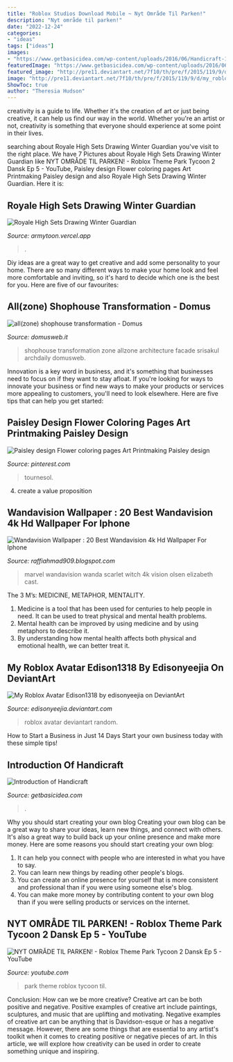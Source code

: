 ```yaml
---
title: "Roblox Studios Download Mobile ~ Nyt Område Til Parken!"
description: "Nyt område til parken!"
date: "2022-12-24"
categories:
- "ideas"
tags: ["ideas"]
images:
- "https://www.getbasicidea.com/wp-content/uploads/2016/06/Handicraft-1.jpg"
featuredImage: "https://www.getbasicidea.com/wp-content/uploads/2016/06/Handicraft-1.jpg"
featured_image: "http://pre11.deviantart.net/7f10/th/pre/f/2015/119/9/d/my_roblox_avatar_edison1318_by_edisonyeejia-d8rhh4x.png"
image: "http://pre11.deviantart.net/7f10/th/pre/f/2015/119/9/d/my_roblox_avatar_edison1318_by_edisonyeejia-d8rhh4x.png"
ShowToc: true
author: "Theresia Hudson"
---
```



creativity is a guide to life. Whether it's the creation of art or just being creative, it can help us find our way in the world. Whether you're an artist or not, creativity is something that everyone should experience at some point in their lives.

	

		
searching about Royale High Sets Drawing Winter Guardian you've visit to the right place. We have 7 Pictures about Royale High Sets Drawing Winter Guardian like NYT OMRÅDE TIL PARKEN! - Roblox Theme Park Tycoon 2 Dansk Ep 5 - YouTube, Paisley design Flower coloring pages Art Printmaking Paisley design and also Royale High Sets Drawing Winter Guardian. Here it is:
		
    
## Royale High Sets Drawing Winter Guardian

<img loading=lazy src="https://pbs.twimg.com/media/EpAMi_lXEAACt7J.jpg" onerror="this.onerror=null;this.src='https://tse4.mm.bing.net/th?id=OIP.izNH1jjJ_WrId6-RhKtr-AHaJ4&amp;pid=15.1';" alt="Royale High Sets Drawing Winter Guardian">

_Source: armytoon.vercel.app_

>. 

	

Diy ideas are a great way to get creative and add some personality to your home. There are so many different ways to make your home look and feel more comfortable and inviting, so it's hard to decide which one is the best for you. Here are five of our favourites:

    
## All(zone) Shophouse Transformation - Domus

<img loading=lazy src="https://www.domusweb.it/content/dam/domusweb/en/architecture/2011/04/04/all-zone-shophouse-transformation/big_331729_7425_allzone-072_UPD2.jpg.foto.rmedium.jpg" onerror="this.onerror=null;this.src='https://tse1.mm.bing.net/th?id=OIP.OabRgWPk--_JeFcprndG4wHaP4&amp;pid=15.1';" alt="all(zone) shophouse transformation - Domus">

_Source: domusweb.it_

>shophouse transformation zone allzone architecture facade srisakul archdaily domusweb. 

	

Innovation is a key word in business, and it's something that businesses need to focus on if they want to stay afloat. If you're looking for ways to innovate your business or find new ways to make your products or services more appealing to customers, you'll need to look elsewhere. Here are five tips that can help you get started: 

    
## Paisley Design Flower Coloring Pages Art Printmaking Paisley Design

<img loading=lazy src="https://i.pinimg.com/736x/fc/72/1b/fc721b8c0930353078248e903d46be82.jpg" onerror="this.onerror=null;this.src='https://tse4.mm.bing.net/th?id=OIP.QyGiEukU6UFUnGzPgK_ZHgHaKf&amp;pid=15.1';" alt="Paisley design Flower coloring pages Art Printmaking Paisley design">

_Source: pinterest.com_

>tournesol. 

	

4. create a value proposition 

    
## Wandavision Wallpaper : 20 Best Wandavision 4k Hd Wallpaper For Iphone

<img loading=lazy src="https://lh3.googleusercontent.com/proxy/jzNOFpnDfFpiXk1u8jhEnN0MD0XoJBSaGC9ou6mfofVIE4kRCUM8mdSDVwzoGEZKySh8xwfAqFJXUXy_yl8=w1200-h630-p-k-no-nu" onerror="this.onerror=null;this.src='https://tse1.mm.bing.net/th?id=OIP.FFYcsBRbhFVPIdfN_pXxAgHaD4&amp;pid=15.1';" alt="Wandavision Wallpaper : 20 Best Wandavision 4k Hd Wallpaper For Iphone">

_Source: raffiahmad909.blogspot.com_

>marvel wandavision wanda scarlet witch 4k vision olsen elizabeth cast. 

	

The 3 M’s: MEDICINE, METAPHOR, MENTALITY.
1. Medicine is a tool that has been used for centuries to help people in need. It can be used to treat physical and mental health problems.
2. Mental health can be improved by using medicine and by using metaphors to describe it.
3. By understanding how mental health affects both physical and emotional health, we can better treat it.

    
## My Roblox Avatar Edison1318 By Edisonyeejia On DeviantArt

<img loading=lazy src="http://pre11.deviantart.net/7f10/th/pre/f/2015/119/9/d/my_roblox_avatar_edison1318_by_edisonyeejia-d8rhh4x.png" onerror="this.onerror=null;this.src='https://tse4.mm.bing.net/th?id=OIP.PT7U3qp5wr69glkh_szdIAHaEK&amp;pid=15.1';" alt="My Roblox Avatar Edison1318 by edisonyeejia on DeviantArt">

_Source: edisonyeejia.deviantart.com_

>roblox avatar deviantart random. 

	

How to Start a Business in Just 14 Days
Start your own business today with these simple tips!

    
## Introduction Of Handicraft

<img loading=lazy src="https://www.getbasicidea.com/wp-content/uploads/2016/06/Handicraft-1.jpg" onerror="this.onerror=null;this.src='https://tse3.mm.bing.net/th?id=OIP.spgkm45OnKMLeergkp6DwwHaEK&amp;pid=15.1';" alt="Introduction of Handicraft">

_Source: getbasicidea.com_

>. 

	

Why you should start creating your own blog
Creating your own blog can be a great way to share your ideas, learn new things, and connect with others. It's also a great way to build back up your online presence and make more money. Here are some reasons you should start creating your own blog: 
1. It can help you connect with people who are interested in what you have to say. 
2. You can learn new things by reading other people's blogs. 
3. You can create an online presence for yourself that is more consistent and professional than if you were using someone else's blog. 
4. You can make more money by contributing content to your own blog than if you were selling products or services on the internet.

    
## NYT OMRÅDE TIL PARKEN! - Roblox Theme Park Tycoon 2 Dansk Ep 5 - YouTube

<img loading=lazy src="https://i.ytimg.com/vi/Pyud3iyiJNc/maxresdefault.jpg" onerror="this.onerror=null;this.src='https://tse1.mm.bing.net/th?id=OIP.BxkYi5cKFddAb_MtEriYpQHaEK&amp;pid=15.1';" alt="NYT OMRÅDE TIL PARKEN! - Roblox Theme Park Tycoon 2 Dansk Ep 5 - YouTube">

_Source: youtube.com_

>park theme roblox tycoon til. 

	

Conclusion: How can we be more creative?
Creative art can be both positive and negative. Positive examples of creative art include paintings, sculptures, and music that are uplifting and motivating. Negative examples of creative art can be anything that is Davidson-esque or has a negative message. However, there are some things that are essential to any artist's toolkit when it comes to creating positive or negative pieces of art. In this article, we will explore how creativity can be used in order to create something unique and inspiring.

